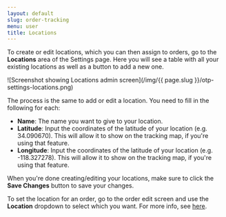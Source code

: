 ```yaml
---
layout: default
slug: order-tracking
menu: user
title: Locations
---
```

To create or edit locations, which you can then assign to orders, go to the **Locations** area of the Settings page. Here you will see a table with all your existing locations as well as a button to add a new one.

![Screenshot showing Locations admin screen](/img/{{ page.slug }}/otp-settings-locations.png)

The process is the same to add or edit a location. You need to fill in the following for each:

- **Name**: The name you want to give to your location.
- **Latitude**: Input the coordinates of the latitude of your location (e.g. 34.090670). This will allow it to show on the tracking map, if you're using that feature.
- **Longitude**: Input the coordinates of the latitude of your location (e.g. -118.327278). This will allow it to show on the tracking map, if you're using that feature.

When you're done creating/editing your locations, make sure to click the **Save Changes** button to save your changes.

To set the location for an order, go to the order edit screen and use the **Location** dropdown to select which you want. For more info, see [here](create). 